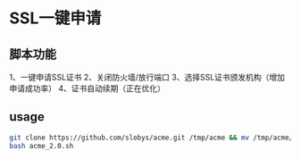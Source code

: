 # SSL一键申请
## 脚本功能
1、一键申请SSL证书
2、关闭防火墙/放行端口
3、选择SSL证书颁发机构（增加申请成功率）
4、证书自动续期（正在优化）


## usage
```bash
git clone https://github.com/slobys/acme.git /tmp/acme && mv /tmp/acme/* /root
bash acme_2.0.sh
```
